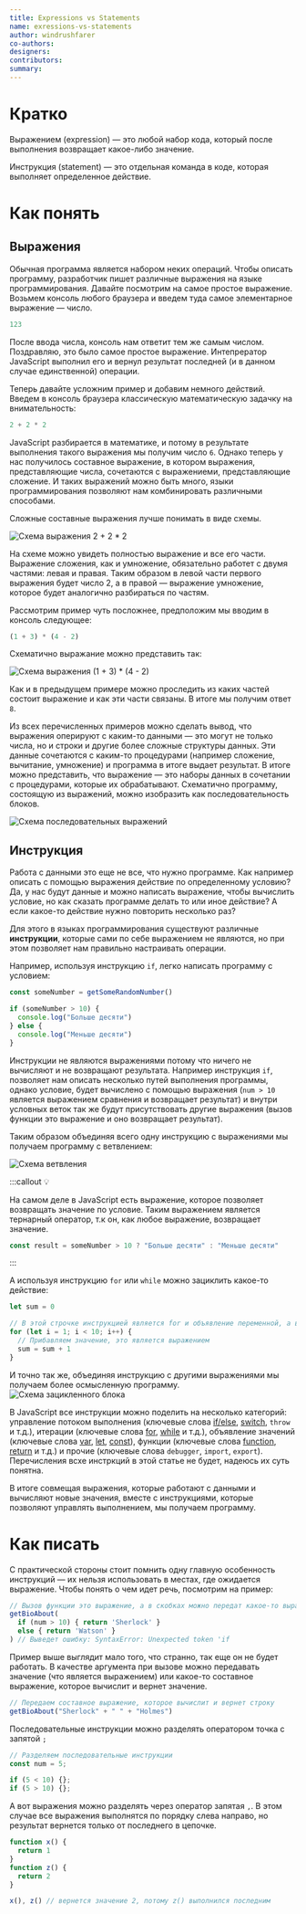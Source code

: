 ```yaml
---
title: Expressions vs Statements
name: exressions-vs-statements
author: windrushfarer
co-authors:
designers:
contributors:
summary:
---
```


# Кратко

Выражением (expression) — это любой набор кода, который после выполнения возвращает какое-либо значение.

Инструкция (statement) — это отдельная команда в коде, которая выполняет определенное действие.

# Как понять

## Выражения

Обычная программа является набором неких операций. Чтобы описать программу, разработчик пишет различные выражения на языке программирования. Давайте посмотрим на самое простое выражение. Возьмем консоль любого браузера и введем туда самое элементарное выражение — число.

```js
123
```

После ввода числа, консоль нам ответит тем же самым числом. Поздравляю, это было самое простое выражение. Интепрератор JavaScript выполнил его и вернул результат последней (и в данном случае единственной) операции.

Теперь давайте усложним пример и добавим немного действий. Введем в консоль браузера классическую математическую задачку на внимательность:

```js
2 + 2 * 2
```

JavaScript разбирается в математике, и потому в результате выполнения такого выражения мы получим число `6`. Однако теперь у нас получилось составное выражение, в котором выражения, представляющие числа, сочетаются с выражениеми, представляющие сложение. И таких выражений можно быть много, языки программирования позволяют нам комбинировать различными способами.

Сложные составные выражения лучше понимать в виде схемы.

![Схема выражения 2 + 2 * 2](/assets/images/posts/js/expressions-vs-statements/expression-tree-2.png)

На схеме можно увидеть полностью выражение и все его части. Выражение сложения, как и умножение, обязательно работет с двумя частями: левая и правая. Таким образом в левой части первого выражения будет число 2, а в правой — выражение умножение, которое будет аналогично разбираться по частям.

Рассмотрим пример чуть посложнее, предположим мы вводим в консоль следующее:

<!-- чтобы не выставлял ; спереди -->
<!-- prettier-ignore  -->
```js
(1 + 3) * (4 - 2)
```

Схематично выражание можно представить так:

![Схема выражения (1 + 3) * (4 - 2)](/assets/images/posts/js/expressions-vs-statements/expressions-tree-last.png)

Как и в предыдущем примере можно проследить из каких частей состоит выражение и как эти части связаны. В итоге мы получим ответ `8`.

Из всех перечисленных примеров можно сделать вывод, что выражения оперируют с каким-то данными — это могут не только числа, но и строки и другие более сложные структуры данных. Эти данные сочетаются с каким-то процедурами (например сложение, вычитание, умножение) и программа в итоге выдает результат. В итоге можно представить, что выражение — это наборы данных в сочетании с процедурами, которые их обрабатывают. Схематично программу, состоящую из выражений, можно изобразить как последовательность блоков.

![Схема последовательных выражений](/assets/images/posts/js/expressions-vs-statements/expressions.png)

## Инструкция

Работа с данными это еще не все, что нужно программе. Как например описать с помощью выражения действие по определенному условию? Да, у нас будут данные и можно написать выражение, чтобы вычислить условие, но как сказать программе делать то или иное действие? А если какое-то действие нужно повторить несколько раз?

Для этого в языках программирования существуют различные **инструкции**, которые сами по себе выражением не являются, но при этом позволяет нам правильно настраивать операции.

Например, используя инструкцию `if`, легко написать программу с условием:

```js
const someNumber = getSomeRandomNumber()

if (someNumber > 10) {
  console.log("Больше десяти")
} else {
  console.log("Меньше десяти")
}
```

Инструкции не являются выражениями потому что ничего не вычисляют и не возвращают результата. Например инструкция `if`, позволяет нам описать несколько путей выполнения программы, однако условие, будет вычислено с помощью выражения (`num > 10` является выражением сравнения и возвращает результат) и внутри условных веток так же будут присутствовать другие выражения (вызов функции это выражение и оно возвращает результат).

Таким образом объединяя всего одну инструкцию с выражениями мы получаем программу с ветвлением:

![Схема ветвления](/assets/images/posts/js/expressions-vs-statements/if-statement-block.png)

:::callout 💡

На самом деле в JavaScript есть выражение, которое позволяет возвращать значение по условие. Таким выражением является тернарный оператор, т.к он, как любое выражение, возвращает значение.

```js
const result = someNumber > 10 ? "Больше десяти" : "Меньше десяти"
```

:::

А используя инструкцию `for` или `while` можно зациклить какое-то действие:

```js
let sum = 0

// В этой строчке инструкцией является for и объявление переменной, а все остальное — выражения
for (let i = 1; i < 10; i++) {
  // Прибавляем значение, это является выражением
  sum = sum + 1
}
```

И точно так же, объединяя инструкцию с другими выражениями мы получаем более осмысленную программу. ![Схема зацикленного блока](/assets/images/posts/js/expressions-vs-statements/loop-statement.png)

В JavaScript все инструкции можно поделить на несколько категорий: управление потоком выполнения (ключевые слова [if/else](/js/doka/if-else), [switch](/js/doka/switch), `throw` и т.д.), итерации (ключевые слова [for](/js/doka/for), [while](/js/doka/while) и т.д.), объявление значений (ключевые слова [var](/js/doka/var-let), [let](/js/doka/var-let), [const](/js/doka/const)), функции (ключевые слова [function](/js/doka/function), [return](/js/doka/return) и т.д.) и прочие (ключевые слова `debugger`, `import`, `export`). Перечисления всхе инстркций в этой статье не будет, надеюсь их суть понятна.

В итоге совмещая выражения, которые работают с данными и вычисляют новые значения, вместе с инструкциями, которые позволяют управлять выполнением, мы получаем программу.

# Как писать

С практической стороны стоит помнить одну главную особенность инструкций — их нельзя использовать в местах, где ожидается выражение. Чтобы понять о чем идет речь, посмотрим на пример:

```js
// Вызов функции это выражение, а в скобках можно передат какое-то выражение, но инструкцию нельзя
getBioAbout(
  if (num > 10) { return 'Sherlock' }
  else { return 'Watson' }
) // Выведет ошибку: SyntaxError: Unexpected token 'if
```

Пример выше выглядит мало того, что странно, так еще он не будет работать. В качестве аргумента при вызове можно передавать значение (что является выражением) или какое-то составное выражение, которое вычислит и вернет значение.

```js
// Передаем составное выражение, которое вычислит и вернет строку
getBioAbout("Sherlock" + " " + "Holmes")
```

Последовательные инструкции можно разделять оператором точка с запятой `;`

<!-- prettier-ignore -->
```js
// Разделяем последовательные инструкции
const num = 5;

if (5 < 10) {};
if (5 > 10) {};
```

А вот выражения можно разделять через оператор запятая `,`. В этом случае все выражения выполнятся по порядку слева направо, но результат вернется только от последнего в цепочке.

```js
function x() {
  return 1
}
function z() {
  return 2
}

x(), z() // вернется значение 2, потому z() выполнился последним
```
